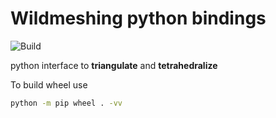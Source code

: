 # Wildmeshing python bindings
![Build](https://github.com/wildmeshing/wildmeshing-python/workflows/Build/badge.svg)

python interface to **triangulate** and **tetrahedralize**

To build wheel use
```bash
python -m pip wheel . -vv
```
